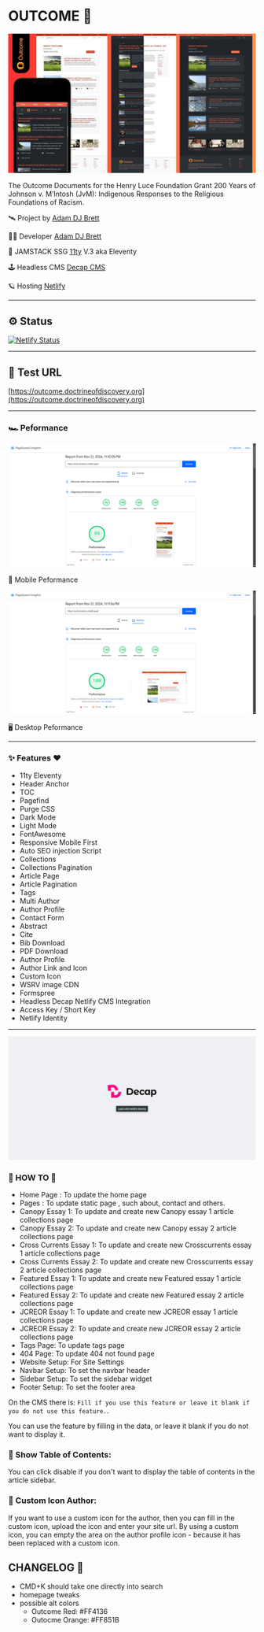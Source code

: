 # OUTCOME 🚀

![Outcome](outcome.jpg)

The Outcome Documents for the Henry Luce Foundation Grant 200 Years of Johnson v. M’Intosh (JvM): Indigenous Responses to the Religious Foundations of Racism.

🛰 Project by [Adam DJ Brett](https://www.adamdjbrett.com)

👩‍🚀 Developer [Adam DJ Brett](https://www.adamdjbrett.com)

📡 JAMSTACK SSG [11ty](https://11ty.dev) V.3 aka Eleventy

🕹️ Headless CMS [Decap CMS](https://decapcms.org/)

🪐 Hosting [Netlify](https://netlify.com/)

---

## ⚙️ Status

[![Netlify Status](https://api.netlify.com/api/v1/badges/a51b8236-196a-4da3-8ca8-21a4d9666ea5/deploy-status)](https://app.netlify.com/sites/outcomedocs/deploys)


---

## 💫 Test URL 

[https://outcome.doctrineofdiscovery.org](https://outcome.doctrineofdiscovery.org)

---

### 🏎️ Peformance

![Mobile Test](mobile.png)

📱 Mobile Peformance

![Desktop Test](desktop.png)

🖥️ Desktop Peformance

---

### ✨ Features ❤️

+ 11ty Eleventy
+ Header Anchor
+ TOC
+ Pagefind
+ Purge CSS
+ Dark Mode
+ Light Mode
+ FontAwesome
+ Responsive Mobile First
+ Auto SEO injection Script
+ Collections
+ Collections Pagination
+ Article Page
+ Article Pagination
+ Tags
+ Multi Author
+ Author Profile
+ Contact Form
+ Abstract
+ Cite
+ Bib Download
+ PDF Download
+ Author Profile
+ Author Link and Icon
+ Custom Icon
+ WSRV image CDN
+ Formspree
+ Headless Decap Netlify CMS Integration
+ Access Key / Short Key
+ Netlify Identity

---

![Decap](decap.png)

### 📖 HOW TO 📌

+ Home Page : To update the home page
+ Pages : To update static page , such about, contact and others.
+ Canopy Essay 1: To update and create new Canopy essay 1 article collections page
+ Canopy Essay 2: To update and create new Canopy essay 2 article collections page
+ Cross Currents Essay 1: To update and create new Crosscurrents essay 1 article collections page
+ Cross Currents Essay 2: To update and create new Crosscurrents essay 2 article collections page
+ Featured Essay 1: To update and create new Featured essay 1 article collections page
+ Featured Essay 2: To update and create new Featured essay 2 article collections page
+ JCREOR Essay 1: To update and create new JCREOR essay 1 article collections page
+ JCREOR Essay 2: To update and create new JCREOR essay 2 article collections page
+ Tags Page: To update tags page
+ 404 Page: To update 404 not found page
+ Website Setup: For Site Settings
+ Navbar Setup: To set the navbar header
+ Sidebar Setup: To set the sidebar widget
+ Footer Setup: To set the footer area

On the CMS there is: `Fill if you use this feature or leave it blank if you do not use this feature.`.

You can use the feature by filling in the data, or leave it blank if you do not want to display it.

### 📖 Show Table of Contents: 

You can click disable if you don't want to display the table of contents in the article sidebar.

### 📖 Custom Icon Author: 

If you want to use a custom icon for the author, then you can fill in the custom icon, upload the icon and enter your site url. By using a custom icon, you can empty the area on the author profile icon - because it has been replaced with a custom icon.

## CHANGELOG 📝
- CMD+K should take one directly into search
- homepage tweaks
- possible alt colors
    - Outcome Red: #FF4136
    - Outocme Orange: #FF851B
